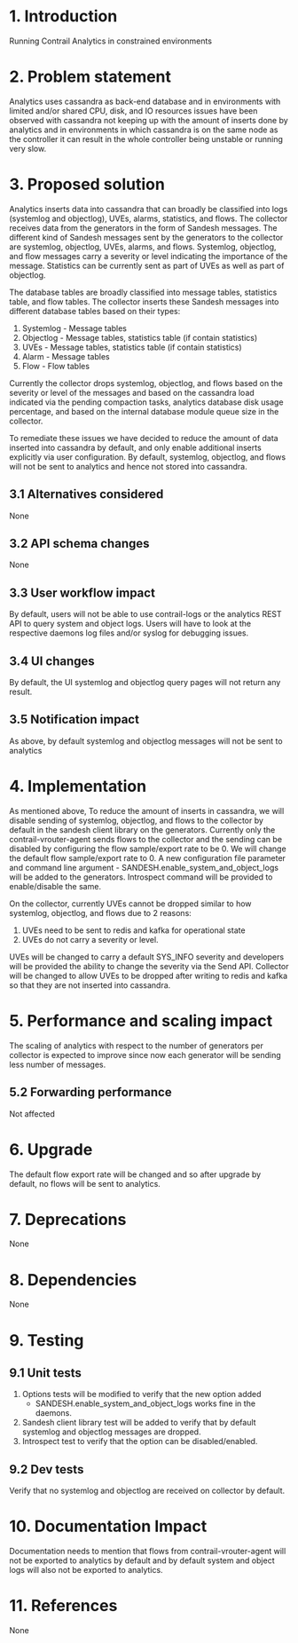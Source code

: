 # 1. Introduction
Running Contrail Analytics in constrained environments

# 2. Problem statement
Analytics uses cassandra as back-end database and in environments with limited
and/or shared CPU, disk, and IO resources issues have been observed with
cassandra not keeping up with the amount of inserts done by analytics and in
environments in which cassandra is on the same node as the controller it can
result in the whole controller being unstable or running very slow.

# 3. Proposed solution
Analytics inserts data into cassandra that can broadly be classified into logs
(systemlog and objectlog), UVEs, alarms, statistics, and flows. The collector
receives data from the generators in the form of Sandesh messages. The
different kind of Sandesh messages sent by the generators to the collector are
systemlog, objectlog, UVEs, alarms, and flows. Systemlog, objectlog, and flow
messages carry a severity or level indicating the importance of the message.
Statistics can be currently sent as part of UVEs as well as part of objectlog.

The database tables are broadly classified into message tables, statistics
table, and flow tables. The collector inserts these Sandesh messages into
different database tables based on their types:
1. Systemlog - Message tables
2. Objectlog - Message tables, statistics table (if contain statistics)
3. UVEs - Message tables, statistics table (if contain statistics)
4. Alarm - Message tables
5. Flow - Flow tables

Currently the collector drops systemlog, objectlog, and flows based on the
severity or level of the messages and based on the cassandra load indicated
via the pending compaction tasks, analytics database disk usage percentage,
and based on the internal database module queue size in the collector.

To remediate these issues we have decided to reduce the amount of data inserted
into cassandra by default, and only enable additional inserts explicitly via
user configuration. By default, systemlog, objectlog, and flows will not be
sent to analytics and hence not stored into cassandra.

## 3.1 Alternatives considered
None

## 3.2 API schema changes
None

## 3.3 User workflow impact
By default, users will not be able to use contrail-logs or the analytics
REST API to query system and object logs. Users will have to look at the
respective daemons log files and/or syslog for debugging issues.

## 3.4 UI changes
By default, the UI systemlog and objectlog query pages will not return
any result.

## 3.5 Notification impact
As above, by default systemlog and objectlog messages will not be sent
to analytics

# 4. Implementation
As mentioned above, To reduce the amount of inserts in cassandra, we will
disable sending of systemlog, objectlog, and flows to the collector by default
in the sandesh client library on the generators. Currently only the
contrail-vrouter-agent sends flows to the collector and the sending can be
disabled by configuring the flow sample/export rate to be 0. We will change
the default flow sample/export rate to 0. A new configuration file parameter
and command line argument - SANDESH.enable_system_and_object_logs will be
added to the generators. Introspect command will be provided to enable/disable
the same.

On the collector, currently UVEs cannot be dropped similar to how systemlog,
objectlog, and flows due to 2 reasons:
1. UVEs need to be sent to redis and kafka for operational state
2. UVEs do not carry a severity or level.

UVEs will be changed to carry a default SYS_INFO severity and developers will
be provided the ability to change the severity via the Send API. Collector will
be changed to allow UVEs to be dropped after writing to redis and kafka so that
they are not inserted into cassandra.

# 5. Performance and scaling impact
The scaling of analytics with respect to the number of generators per
collector is expected to improve since now each generator will be sending
less number of messages.

## 5.2 Forwarding performance
Not affected

# 6. Upgrade
The default flow export rate will be changed and so after upgrade by default,
no flows will be sent to analytics.

# 7. Deprecations
None

# 8. Dependencies
None

# 9. Testing
## 9.1 Unit tests
1. Options tests will be modified to verify that the new option added
   - SANDESH.enable_system_and_object_logs works fine in the daemons.
2. Sandesh client library test will be added to verify that by default
   systemlog and objectlog messages are dropped.
3. Introspect test to verify that the option can be disabled/enabled.

## 9.2 Dev tests
Verify that no systemlog and objectlog are received on collector by default.

# 10. Documentation Impact
Documentation needs to mention that flows from contrail-vrouter-agent will not
be exported to analytics by default and by default system and object logs will
also not be exported to analytics.

# 11. References
None
